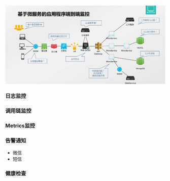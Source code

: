 ![微信图片_20191120104056](assets/微信图片_20191120104056.jpg)

### 日志监控

### 调用链监控

### Metrics监控

### 告警通知
- 微信
- 短信

### 健康检查